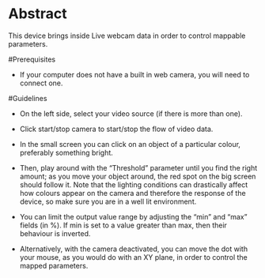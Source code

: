# Abstract
This device brings inside Live webcam data in order to control mappable parameters. 

#Prerequisites

* If your computer does not have a built in web camera, you will need to connect one.


#Guidelines

* On the left side, select your video source (if there is more than one).

* Click start/stop camera to start/stop the flow of video data.

* In the small screen you can click on an object of a particular colour, preferably something bright. 

* Then, play around with the “Threshold” parameter until you find the right amount; as you move your object around, the red spot on the big screen should follow it. 
Note that the lighting conditions can drastically affect how colours appear on the camera and therefore the response of the device, so make sure you are in a well lit environment.


* You can limit the output value range by adjusting the “min” and “max” fields (in %). If min is set to a value greater than max, then their behaviour is inverted.

* Alternatively, with the camera deactivated, you can move the dot with your mouse, as you would do with an XY plane, in order to control the mapped parameters.
